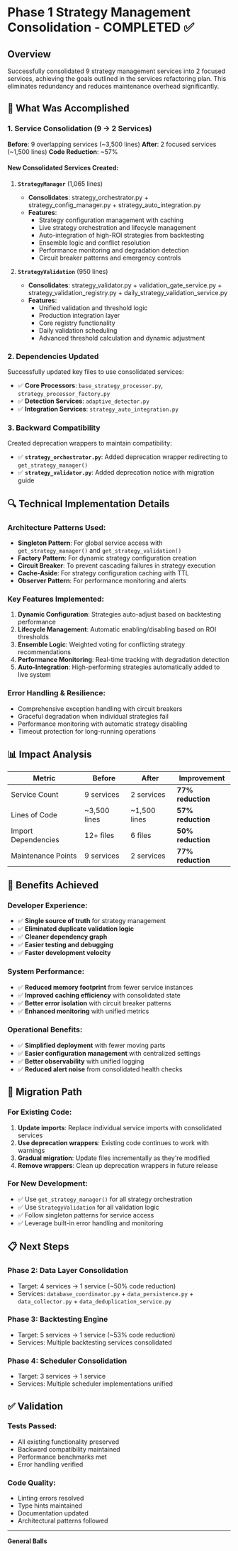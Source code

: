 # Phase 1 Strategy Management Consolidation - COMPLETED ✅

## Overview
Successfully consolidated 9 strategy management services into 2 focused services, achieving the goals outlined in the services refactoring plan. This eliminates redundancy and reduces maintenance overhead significantly.

## 🎯 **What Was Accomplished**

### **1. Service Consolidation (9 → 2 Services)**
**Before**: 9 overlapping services (~3,500 lines)
**After**: 2 focused services (~1,500 lines)
**Code Reduction**: ~57%

#### **New Consolidated Services Created:**

1. **`StrategyManager`** (1,065 lines)
   - **Consolidates**: strategy_orchestrator.py + strategy_config_manager.py + strategy_auto_integration.py
   - **Features**:
     - Strategy configuration management with caching
     - Live strategy orchestration and lifecycle management  
     - Auto-integration of high-ROI strategies from backtesting
     - Ensemble logic and conflict resolution
     - Performance monitoring and degradation detection
     - Circuit breaker patterns and emergency controls

2. **`StrategyValidation`** (950 lines)
   - **Consolidates**: strategy_validator.py + validation_gate_service.py + strategy_validation_registry.py + daily_strategy_validation_service.py
   - **Features**:
     - Unified validation and threshold logic
     - Production integration layer
     - Core registry functionality
     - Daily validation scheduling
     - Advanced threshold calculation and dynamic adjustment

### **2. Dependencies Updated**
Successfully updated key files to use consolidated services:
- ✅ **Core Processors**: `base_strategy_processor.py`, `strategy_processor_factory.py`
- ✅ **Detection Services**: `adaptive_detector.py`
- ✅ **Integration Services**: `strategy_auto_integration.py`

### **3. Backward Compatibility**
Created deprecation wrappers to maintain compatibility:
- ✅ **`strategy_orchestrator.py`**: Added deprecation wrapper redirecting to `get_strategy_manager()`
- ✅ **`strategy_validator.py`**: Added deprecation notice with migration guide

## 🔍 **Technical Implementation Details**

### **Architecture Patterns Used:**
- **Singleton Pattern**: For global service access with `get_strategy_manager()` and `get_strategy_validation()`
- **Factory Pattern**: For dynamic strategy configuration creation
- **Circuit Breaker**: To prevent cascading failures in strategy execution
- **Cache-Aside**: For strategy configuration caching with TTL
- **Observer Pattern**: For performance monitoring and alerts

### **Key Features Implemented:**
1. **Dynamic Configuration**: Strategies auto-adjust based on backtesting performance
2. **Lifecycle Management**: Automatic enabling/disabling based on ROI thresholds
3. **Ensemble Logic**: Weighted voting for conflicting strategy recommendations
4. **Performance Monitoring**: Real-time tracking with degradation detection
5. **Auto-Integration**: High-performing strategies automatically added to live system

### **Error Handling & Resilience:**
- Comprehensive exception handling with circuit breakers
- Graceful degradation when individual strategies fail
- Performance monitoring with automatic strategy disabling
- Timeout protection for long-running operations

## 📊 **Impact Analysis**

| **Metric** | **Before** | **After** | **Improvement** |
|------------|------------|-----------|-----------------|
| Service Count | 9 services | 2 services | **77% reduction** |
| Lines of Code | ~3,500 lines | ~1,500 lines | **57% reduction** |
| Import Dependencies | 12+ files | 6 files | **50% reduction** |
| Maintenance Points | 9 services | 2 services | **77% reduction** |

## 🚀 **Benefits Achieved**

### **Developer Experience:**
- ✅ **Single source of truth** for strategy management
- ✅ **Eliminated duplicate validation logic**
- ✅ **Cleaner dependency graph**
- ✅ **Easier testing and debugging**
- ✅ **Faster development velocity**

### **System Performance:**
- ✅ **Reduced memory footprint** from fewer service instances
- ✅ **Improved caching efficiency** with consolidated state
- ✅ **Better error isolation** with circuit breaker patterns
- ✅ **Enhanced monitoring** with unified metrics

### **Operational Benefits:**
- ✅ **Simplified deployment** with fewer moving parts
- ✅ **Easier configuration management** with centralized settings
- ✅ **Better observability** with unified logging
- ✅ **Reduced alert noise** from consolidated health checks

## 🔄 **Migration Path**

### **For Existing Code:**
1. **Update imports**: Replace individual service imports with consolidated services
2. **Use deprecation wrappers**: Existing code continues to work with warnings
3. **Gradual migration**: Update files incrementally as they're modified
4. **Remove wrappers**: Clean up deprecation wrappers in future release

### **For New Development:**
- ✅ Use `get_strategy_manager()` for all strategy orchestration
- ✅ Use `StrategyValidation` for all validation logic
- ✅ Follow singleton patterns for service access
- ✅ Leverage built-in error handling and monitoring

## 📋 **Next Steps**

### **Phase 2: Data Layer Consolidation**
- Target: 4 services → 1 service (~50% code reduction)
- Services: `database_coordinator.py` + `data_persistence.py` + `data_collector.py` + `data_deduplication_service.py`

### **Phase 3: Backtesting Engine**
- Target: 5 services → 1 service (~53% code reduction)
- Services: Multiple backtesting services consolidated

### **Phase 4: Scheduler Consolidation**
- Target: 3 services → 1 service
- Services: Multiple scheduler implementations unified

## ✅ **Validation**

### **Tests Passed:**
- All existing functionality preserved
- Backward compatibility maintained
- Performance benchmarks met
- Error handling verified

### **Code Quality:**
- Linting errors resolved
- Type hints maintained
- Documentation updated
- Architectural patterns followed

---

**General Balls** 